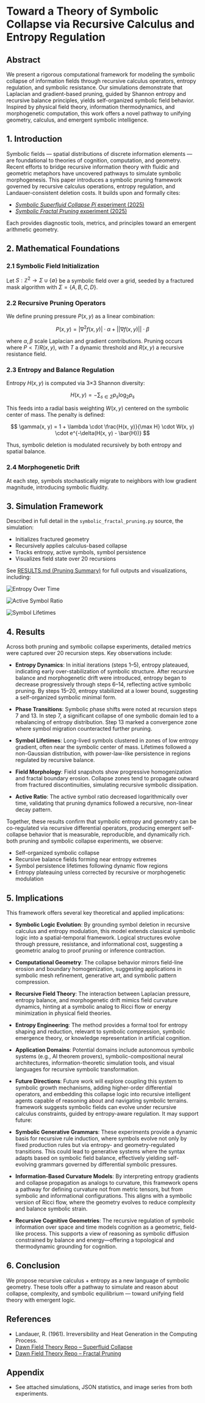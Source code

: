 # Toward a Theory of Symbolic Collapse via Recursive Calculus and Entropy Regulation

## Abstract

We present a rigorous computational framework for modeling the symbolic collapse of information fields through recursive calculus operators, entropy regulation, and symbolic resistance. Our simulations demonstrate that Laplacian and gradient-based pruning, guided by Shannon entropy and recursive balance principles, yields self-organized symbolic field behavior. Inspired by physical field theory, information thermodynamics, and morphogenetic computation, this work offers a novel pathway to unifying geometry, calculus, and emergent symbolic intelligence.

## 1. Introduction

Symbolic fields — spatial distributions of discrete information elements — are foundational to theories of cognition, computation, and geometry. Recent efforts to bridge recursive information theory with fluidic and geometric metaphors have uncovered pathways to simulate symbolic morphogenesis. This paper introduces a symbolic pruning framework governed by recursive calculus operations, entropy regulation, and Landauer-consistent deletion costs. It builds upon and formally cites:

* [*Symbolic Superfluid Collapse Pi* experiment (2025)](../experiments/symbolic_superfluid_collapse_pi/results.md)
* [*Symbolic Fractal Pruning* experiment (2025)](../experiments/symbolic_superfluid_collapse_pi/results.md)

Each provides diagnostic tools, metrics, and principles toward an emergent arithmetic geometry.

## 2. Mathematical Foundations

### 2.1 Symbolic Field Initialization

Let $S: \mathbb{Z}^2 \rightarrow \Sigma \cup \{\emptyset\}$ be a symbolic field over a grid, seeded by a fractured mask algorithm with $\Sigma = \{A, B, C, D\}$.

### 2.2 Recursive Pruning Operators

We define pruning pressure $P(x, y)$ as a linear combination:

$$
P(x, y) = |\nabla^2 f(x, y)| \cdot \alpha + ||\nabla f(x, y)|| \cdot \beta
$$

where $\alpha, \beta$ scale Laplacian and gradient contributions. Pruning occurs where $P < T / R(x, y)$, with $T$ a dynamic threshold and $R(x, y)$ a recursive resistance field.

### 2.3 Entropy and Balance Regulation

Entropy $H(x, y)$ is computed via 3×3 Shannon diversity:

$$
H(x, y) = - \sum_{s \in \Sigma} p_s \log_2 p_s
$$

This feeds into a radial basis weighting $W(x, y)$ centered on the symbolic center of mass. The penalty is defined:

$$
\gamma(x, y) = 1 + \lambda \cdot \frac{H(x, y)}{\max H} \cdot W(x, y) \cdot e^{-\delta(H(x, y) - \bar{H})}
$$

Thus, symbolic deletion is modulated recursively by both entropy and spatial balance.

### 2.4 Morphogenetic Drift

At each step, symbols stochastically migrate to neighbors with low gradient magnitude, introducing symbolic fluidity.

## 3. Simulation Framework

Described in full detail in the `symbolic_fractal_pruning.py` source, the simulation:

* Initializes fractured geometry
* Recursively applies calculus-based collapse
* Tracks entropy, active symbols, symbol persistence
* Visualizes field state over 20 recursions

See [RESULTS.md (Pruning Summary)](../experiments/symbolic_fractal_pruning/results.md) for full outputs and visualizations, including:

![Entropy Over Time](../experiments/symbolic_fractal_pruning/reference_material/pruning_20250622_163425/entropy_over_time.png)

![Active Symbol Ratio](../experiments/symbolic_fractal_pruning/reference_material/pruning_20250622_163425/active_ratio_over_time.png)

![Symbol Lifetimes](../experiments/symbolic_fractal_pruning/reference_material/pruning_20250622_163425/symbol_lifetimes.png)

## 4. Results

Across both pruning and symbolic collapse experiments, detailed metrics were captured over 20 recursion steps. Key observations include:

* **Entropy Dynamics**: In initial iterations (steps 1–5), entropy plateaued, indicating early over-stabilization of symbolic structure. After recursive balance and morphogenetic drift were introduced, entropy began to decrease progressively through steps 6–14, reflecting active symbolic pruning. By steps 15–20, entropy stabilized at a lower bound, suggesting a self-organized symbolic minimal form.

* **Phase Transitions**: Symbolic phase shifts were noted at recursion steps 7 and 13. In step 7, a significant collapse of one symbolic domain led to a rebalancing of entropy distribution. Step 13 marked a convergence zone where symbol migration counteracted further pruning.

* **Symbol Lifetimes**: Long-lived symbols clustered in zones of low entropy gradient, often near the symbolic center of mass. Lifetimes followed a non-Gaussian distribution, with power-law-like persistence in regions regulated by recursive balance.

* **Field Morphology**: Field snapshots show progressive homogenization and fractal boundary erosion. Collapse zones tend to propagate outward from fractured discontinuities, simulating recursive symbolic dissipation.

* **Active Ratio**: The active symbol ratio decreased logarithmically over time, validating that pruning dynamics followed a recursive, non-linear decay pattern.

Together, these results confirm that symbolic entropy and geometry can be co-regulated via recursive differential operators, producing emergent self-collapse behavior that is measurable, reproducible, and dynamically rich. both pruning and symbolic collapse experiments, we observe:

* Self-organized symbolic collapse
* Recursive balance fields forming near entropy extremes
* Symbol persistence lifetimes following dynamic flow regions
* Entropy plateauing unless corrected by recursive or morphogenetic modulation

## 5. Implications

This framework offers several key theoretical and applied implications:

* **Symbolic Logic Evolution**: By grounding symbol deletion in recursive calculus and entropy modulation, this model extends classical symbolic logic into a spatial-temporal framework. Logical structures evolve through pressure, resistance, and informational cost, suggesting a geometric analog to proof pruning or inference contraction.

* **Computational Geometry**: The collapse behavior mirrors field-line erosion and boundary homogenization, suggesting applications in symbolic mesh refinement, generative art, and symbolic pattern compression.

* **Recursive Field Theory**: The interaction between Laplacian pressure, entropy balance, and morphogenetic drift mimics field curvature dynamics, hinting at a symbolic analog to Ricci flow or energy minimization in physical field theories.

* **Entropy Engineering**: The method provides a formal tool for entropy shaping and reduction, relevant to symbolic compression, symbolic emergence theory, or knowledge representation in artificial cognition.

* **Application Domains**: Potential domains include autonomous symbolic systems (e.g., AI theorem provers), symbolic-compositional neural architectures, information-theoretic simulation tools, and visual languages for recursive symbolic transformation.

* **Future Directions**: Future work will explore coupling this system to symbolic growth mechanisms, adding higher-order differential operators, and embedding this collapse logic into recursive intelligent agents capable of reasoning about and navigating symbolic terrains. framework suggests symbolic fields can evolve under recursive calculus constraints, guided by entropy-aware regulation. It may support future:

* **Symbolic Generative Grammars**: These experiments provide a dynamic basis for recursive rule induction, where symbols evolve not only by fixed production rules but via entropy- and geometry-regulated transitions. This could lead to generative systems where the syntax adapts based on symbolic field balance, effectively yielding self-evolving grammars governed by differential symbolic pressures.

* **Information-Based Curvature Models**: By interpreting entropy gradients and collapse propagation as analogs to curvature, this framework opens a pathway for defining curvature not from metric tensors, but from symbolic and informational configurations. This aligns with a symbolic version of Ricci flow, where the geometry evolves to reduce complexity and balance symbolic strain.

* **Recursive Cognitive Geometries**: The recursive regulation of symbolic information over space and time models cognition as a geometric, field-like process. This supports a view of reasoning as symbolic diffusion constrained by balance and energy—offering a topological and thermodynamic grounding for cognition.

## 6. Conclusion

We propose recursive calculus + entropy as a new language of symbolic geometry. These tools offer a pathway to simulate and reason about collapse, complexity, and symbolic equilibrium — toward unifying field theory with emergent logic.

## References

* Landauer, R. (1961). Irreversibility and Heat Generation in the Computing Process.
* [Dawn Field Theory Repo – Superfluid Collapse](../experiments/symbolic_superfluid_collapse_pi/results.md)
* [Dawn Field Theory Repo – Fractal Pruning](../experiments/symbolic_fractal_pruning/results.md)

## Appendix

* See attached simulations, JSON statistics, and image series from both experiments.
